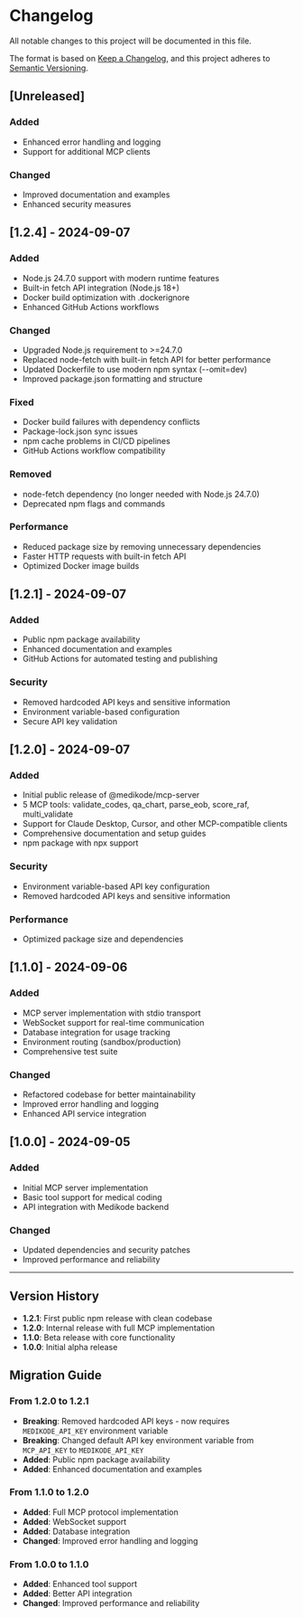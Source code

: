 # Changelog

All notable changes to this project will be documented in this file.

The format is based on [Keep a Changelog](https://keepachangelog.com/en/1.0.0/),
and this project adheres to [Semantic Versioning](https://semver.org/spec/v2.0.0.html).

## [Unreleased]

### Added
- Enhanced error handling and logging
- Support for additional MCP clients

### Changed
- Improved documentation and examples
- Enhanced security measures

## [1.2.4] - 2024-09-07

### Added
- Node.js 24.7.0 support with modern runtime features
- Built-in fetch API integration (Node.js 18+)
- Docker build optimization with .dockerignore
- Enhanced GitHub Actions workflows

### Changed
- Upgraded Node.js requirement to >=24.7.0
- Replaced node-fetch with built-in fetch API for better performance
- Updated Dockerfile to use modern npm syntax (--omit=dev)
- Improved package.json formatting and structure

### Fixed
- Docker build failures with dependency conflicts
- Package-lock.json sync issues
- npm cache problems in CI/CD pipelines
- GitHub Actions workflow compatibility

### Removed
- node-fetch dependency (no longer needed with Node.js 24.7.0)
- Deprecated npm flags and commands

### Performance
- Reduced package size by removing unnecessary dependencies
- Faster HTTP requests with built-in fetch API
- Optimized Docker image builds

## [1.2.1] - 2024-09-07

### Added
- Public npm package availability
- Enhanced documentation and examples
- GitHub Actions for automated testing and publishing

### Security
- Removed hardcoded API keys and sensitive information
- Environment variable-based configuration
- Secure API key validation

## [1.2.0] - 2024-09-07

### Added
- Initial public release of @medikode/mcp-server
- 5 MCP tools: validate_codes, qa_chart, parse_eob, score_raf, multi_validate
- Support for Claude Desktop, Cursor, and other MCP-compatible clients
- Comprehensive documentation and setup guides
- npm package with npx support

### Security
- Environment variable-based API key configuration
- Removed hardcoded API keys and sensitive information

### Performance
- Optimized package size and dependencies

## [1.1.0] - 2024-09-06

### Added
- MCP server implementation with stdio transport
- WebSocket support for real-time communication
- Database integration for usage tracking
- Environment routing (sandbox/production)
- Comprehensive test suite

### Changed
- Refactored codebase for better maintainability
- Improved error handling and logging
- Enhanced API service integration

## [1.0.0] - 2024-09-05

### Added
- Initial MCP server implementation
- Basic tool support for medical coding
- API integration with Medikode backend

### Changed
- Updated dependencies and security patches
- Improved performance and reliability


---

## Version History

- **1.2.1**: First public npm release with clean codebase
- **1.2.0**: Internal release with full MCP implementation
- **1.1.0**: Beta release with core functionality
- **1.0.0**: Initial alpha release

## Migration Guide

### From 1.2.0 to 1.2.1

- **Breaking**: Removed hardcoded API keys - now requires `MEDIKODE_API_KEY` environment variable
- **Breaking**: Changed default API key environment variable from `MCP_API_KEY` to `MEDIKODE_API_KEY`
- **Added**: Public npm package availability
- **Added**: Enhanced documentation and examples

### From 1.1.0 to 1.2.0

- **Added**: Full MCP protocol implementation
- **Added**: WebSocket support
- **Added**: Database integration
- **Changed**: Improved error handling and logging

### From 1.0.0 to 1.1.0

- **Added**: Enhanced tool support
- **Added**: Better API integration
- **Changed**: Improved performance and reliability
